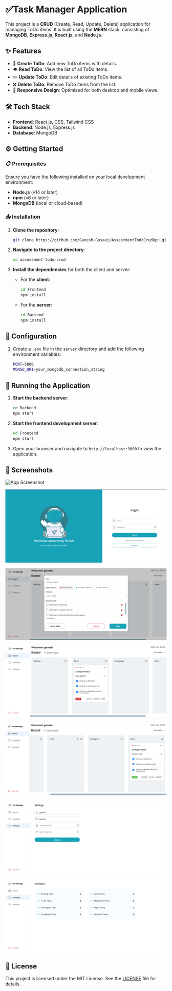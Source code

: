 # ✅Task Manager Application

This project is a **CRUD** (Create, Read, Update, Delete) application for managing ToDo items. It is built using the **MERN** stack, consisting of **MongoDB**, **Express.js**, **React.js**, and **Node.js**.

## ✨ Features

- 📝 **Create ToDo**: Add new ToDo items with details.
- 👁️ **Read ToDo**: View the list of all ToDo items.
- ✏️ **Update ToDo**: Edit details of existing ToDo items.
- ❌ **Delete ToDo**: Remove ToDo items from the list.
- 📱 **Responsive Design**: Optimized for both desktop and mobile views.

## 🛠️ Tech Stack

- **Frontend**: React.js, CSS, Tailwind CSS
- **Backend**: Node.js, Express.js
- **Database**: MongoDB

## ⚙️ Getting Started

### 📋 Prerequisites

Ensure you have the following installed on your local development environment:

- **Node.js** (v14 or later)
- **npm** (v6 or later)
- **MongoDB** (local or cloud-based)

### 📥 Installation

1. **Clone the repository**:

    ```bash
    git clone https://github.com/Ganesh-Gosavi/AssestmentTodoCrudOpn.git
    ```

2. **Navigate to the project directory**:

    ```bash
    cd assessment-todo-crud
    ```

3. **Install the dependencies** for both the client and server:

    - For the **client**:

        ```bash
        cd Frontend
        npm install
        ```

    - For the **server**:

        ```bash
        cd Backend
        npm install
        ```

## 🔧 Configuration

1. Create a `.env` file in the `server` directory and add the following environment variables:

    ```bash
    PORT=5000
    MONGO_URI=your_mongodb_connection_string
    ```

## 🚀 Running the Application

1. **Start the backend server**:

    ```bash
    cd Backend
    npm start
    ```

2. **Start the frontend development server**:

    ```bash
    cd Frontend
    npm start
    ```

3. Open your browser and navigate to `http://localhost:3000` to view the application.

## 📸 Screenshots

![App Screenshot](./TaskManager/crud.png)

![App Screenshot](./TaskManager/ss1.png)

![App Screenshot](./TaskManager/ss2.png)

![App Screenshot](./TaskManager/ss3.png)

![App Screenshot](./TaskManager/ss4.png)

![App Screenshot](./TaskManager/ss5.png)

![App Screenshot](./TaskManager/ss6.png)

## 📝 License

This project is licensed under the MIT License. See the [LICENSE](LICENSE) file for details.
